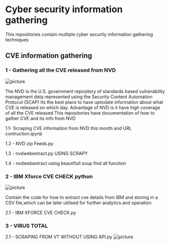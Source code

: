 # Cyber security information gathering
This repositories contain multiple cyber securtiy information gathering techniques
## CVE information gathering
### 1 - Gathering all the CVE released from NVD
![picture](https://nvd.nist.gov/NVD/media/images/visualizations/NVD-logo-carousel.png?ext=.png)

The NVD is the U.S. government repository of standards based vulnerability management data represented using the Security Content Automation Protocol (SCAP)
Its the best place to have uptodate information about what CVE is released on which day.
Advantage of NVD is it have high coverage of all the CVE released
This repositories have documentation of how to gather CVE and its info from NVD

1.1- Scraping CVE information from NVD this month and URL contruction.ipynb

1.2 - NVD zip Feeds.py 

1.3 - nvdwebextract.py USING SCRAPY

1.4 - nvdwebextract using beautifull soup find all function

### 2 - IBM Xforce CVE CHECK python
![picture](https://www.cisco.com/c/dam/m/en_us/products/security/technical-alliance-partners/core/img/partners/ibm-security.png)

Contain the code for how to extract cve details from IBM and storing in a CSV file,which can be later utilised for further analytics and operation

2.1 - IBM XFORCE CVE CHECK.py

### 3 - VIRUS TOTAL
2.1 - SCRAPING FROM VT WITHOUT USING API.py
![picture](https://www.google.com/url?sa=i&source=images&cd=&ved=2ahUKEwjeyYTW5svmAhWAyDgGHT4JCkkQjRx6BAgBEAQ&url=https%3A%2F%2Fwww.crunchbase.com%2Forganization%2Fvirustotal&psig=AOvVaw2oBwUeug8I9ls1CCaLN885&ust=1577191588850640)

